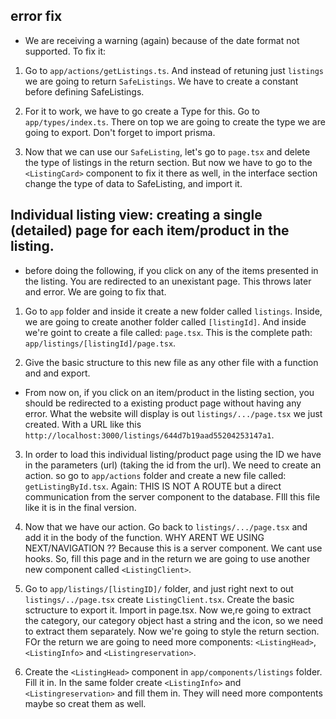 ## error fix

-   We are receiving a warning (again) because of the date format not supported. To fix it:

1. Go to `app/actions/getListings.ts`. And instead of retuning just `listings` we are going to return `SafeListings`. We have to create a constant before defining SafeListings.

2. For it to work, we have to go create a Type for this. Go to `app/types/index.ts`. There on top we are going to create the type we are going to export. Don't forget to import prisma.

3. Now that we can use our `SafeListing`, let's go to `page.tsx` and delete the type of listings in the return section. But now we have to go to the `<ListingCard>` component to fix it there as well, in the interface section change the type of data to SafeListing, and import it.

## Individual listing view: creating a single (detailed) page for each item/product in the listing.

-   before doing the following, if you click on any of the items presented in the listing. You are redirected to an unexistant page. This throws later and error. We are going to fix that.

1. Go to `app` folder and inside it create a new folder called `listings`. Inside, we are going to create another folder called `[listingId]`. And inside we're goint to create a file called: `page.tsx`. This is the complete path: `app/listings/[listingId]/page.tsx`.

2. Give the basic structure to this new file as any other file with a function and and export.

-   From now on, if you click on an item/product in the listing section, you should be redirected to a existing product page without having any error. What the website will display is out `listings/.../page.tsx` we just created. With a URL like this `http://localhost:3000/listings/644d7b19aad55204253147a1`.

3. In order to load this individual listing/product page using the ID we have in the parameters (url) (taking the id from the url). We need to create an action. so go to `app/actions` folder and create a new file called: `getListingById.tsx`. Again: THIS IS NOT A ROUTE but a direct communication from the server component to the database. FIll this file like it is in the final version.

4. Now that we have our action. Go back to `listings/.../page.tsx` and add it in the body of the function. WHY ARENT WE USING NEXT/NAVIGATION ?? Because this is a server component. We cant use hooks. So, fill this page and in the return we are going to use another new component called `<ListingClient>`.

5. Go to `app/listings/[listingID]/` folder, and just right next to out `listings/../page.tsx` create `ListingClient.tsx`. Create the basic sctructure to export it. Import in page.tsx. Now we,re going to extract the category, our category object hast a string and the icon, so we need to extract them separately. Now we're going to style the return section. FOr the return we are going to need more components: `<ListingHead>`, `<ListingInfo>` and `<Listingreservation>`.

6. Create the `<ListingHead>` component in `app/components/listings` folder. Fill it in. In the same folder create `<ListingInfo>` and `<Listingreservation>` and fill them in. They will need more compontents maybe so creat them as well.
